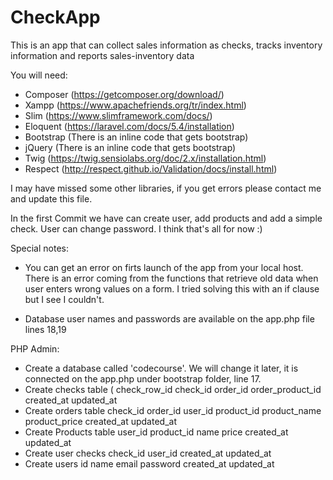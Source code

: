 # CheckApp
This is an app that can collect sales information as checks, tracks inventory information and reports sales-inventory data

You will need:
- Composer (https://getcomposer.org/download/)
- Xampp (https://www.apachefriends.org/tr/index.html)
- Slim (https://www.slimframework.com/docs/)
- Eloquent (https://laravel.com/docs/5.4/installation)
- Bootstrap (There is an inline code that gets bootstrap)
- jQuery (There is an inline code that gets bootstrap)
- Twig (https://twig.sensiolabs.org/doc/2.x/installation.html)
- Respect (http://respect.github.io/Validation/docs/install.html)

I may have missed some other libraries, if you get errors please contact me and update this file. 

In the first Commit we have can create user, add products and add a simple check. User can change password. I think that's all for now :)

Special notes:
- You can get an error on firts launch of the app from your local host. There is an error coming from the functions that retrieve old data when user enters wrong values on a form. I tried solving this with an if clause but I see I couldn't.

- Database user names and passwords are available on the app.php file lines 18,19

PHP Admin:
- Create a database called 'codecourse'. We will change it later, it is connected on the app.php under bootstrap folder, line 17.
- Create checks table (
    check_row_id
    check_id
    order_id
    order_product_id
    created_at
    updated_at
- Create orders table
    check_id
    order_id
    user_id
    product_id
    product_name
    product_price
    created_at
    updated_at
- Create Products table
    user_id
    product_id
    name
    price
    created_at
    updated_at
 - Create user checks
    check_id
    user_id
    created_at
    updated_at
 - Create users
    id
    name
    email
    password
    created_at
    updated_at
    
    

